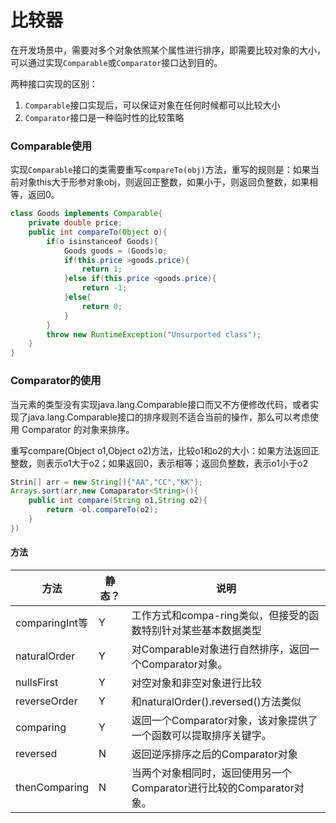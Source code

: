 # 比较器

在开发场景中，需要对多个对象依照某个属性进行排序，即需要比较对象的大小，可以通过实现`Comparable`或`Comparator`接口达到目的。

两种接口实现的区别：

1. `Comparable`接口实现后，可以保证对象在任何时候都可以比较大小
2. `Comparator`接口是一种临时性的比较策略

### Comparable使用

实现`Comparable`接口的类需要重写`compareTo(obj)`方法，重写的规则是：如果当前对象this大于形参对象obj，则返回正整数，如果小于，则返回负整数，如果相等，返回0。

```java
class Goods implements Comparable{
    private double price;
    public int compareTo(Object o){
        if(o isinstanceof Goods){
            Goods goods = (Goods)o;
            if(this.price >goods.price){
                return 1;
            }else if(this.price <goods.price){
                return -1;
            }else{
                return 0;
            }
        }
        throw new RuntimeException("Unsurported class");
    }
}
```

### Comparator的使用

当元素的类型没有实现java.lang.Comparable接口而又不方便修改代码，或者实现了java.lang.Comparable接口的排序规则不适合当前的操作，那么可以考虑使用 Comparator 的对象来排序。

重写compare(Object o1,Object o2)方法，比较o1和o2的大小：如果方法返回正整数，则表示o1大于o2；如果返回0，表示相等；返回负整数，表示o1小于o2

```java
Strin[] arr = new String[]{"AA","CC","KK"};
Arrays.sort(arr,new Comaparator<String>(){
    public int compare(String o1,String o2){
        return -ol.compareTo(o2);
    }
})
```

#### 方法

| 方法           | 静态？ | 说明                                                         |
| -------------- | ------ | ------------------------------------------------------------ |
| comparingInt等 | Y      | 工作方式和compa-ring类似，但接受的函数特别针对某些基本数据类型 |
| naturalOrder   | Y      | 对Comparable对象进行自然排序，返回一个Comparator对象。       |
| nullsFirst     | Y      | 对空对象和非空对象进行比较                                   |
| reverseOrder   | Y      | 和naturalOrder().reversed()方法类似                          |
| comparing      | Y      | 返回一个Comparator对象，该对象提供了一个函数可以提取排序关键字。 |
| reversed       | N      | 返回逆序排序之后的Comparator对象                             |
| thenComparing  | N      | 当两个对象相同时，返回使用另一个Comparator进行比较的Comparator对象。 |

